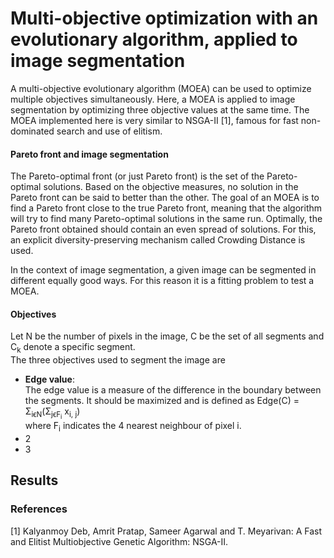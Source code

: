 # Multi-objective optimization with an evolutionary algorithm, applied to image segmentation

A multi-objective evolutionary algorithm (MOEA) can be used to optimize multiple objectives simultaneously. 
Here, a MOEA is applied to image segmentation by optimizing three objective values at the same time. 
The MOEA implemented here is very similar to NSGA-II [1], famous for fast non-dominated search and use of elitism.


#### Pareto front and image segmentation
The Pareto-optimal front (or just Pareto front) is the set of the Pareto-optimal solutions.
Based on the objective measures, no solution in the Pareto front can be said to better than the other.
The goal of an MOEA is to find a Pareto front close to the true Pareto front, meaning that the algorithm
will try to find many Pareto-optimal solutions in the same run.
Optimally, the Pareto front obtained should contain an even spread of solutions.
For this, an explicit diversity-preserving mechanism called Crowding Distance is used.

In the context of image segmentation, a given image can be segmented in different equally good ways.
For this reason it is a fitting problem to test a MOEA.

#### Objectives
Let N be the number of pixels in the image, C be the set of all segments and C<sub>k</sub> denote a specific segment.  
The three objectives used to segment the image are
- **Edge value**:  
  The edge value is a measure of the difference in the boundary between the segments. It should be maximized and is defined as
  Edge(C) = &Sigma;<sub>i&#1013;N</sub>(&Sigma;<sub>j&#1013;F<sub>i</sub></sub> x<sub>i, j</sub>)  
  where F<sub>i</sub> indicates the 4 nearest neighbour of pixel i.
- 2 
- 3



## Results



### References
[1] Kalyanmoy Deb, Amrit Pratap, Sameer Agarwal and T. Meyarivan: A Fast and Elitist Multiobjective Genetic Algorithm: NSGA-II.
